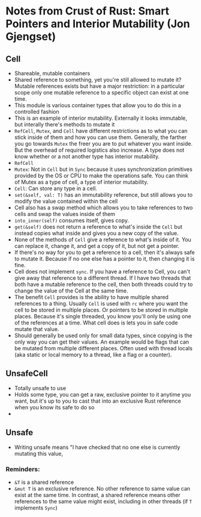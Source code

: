 # Notes from Crust of Rust: Smart Pointers and Interior Mutability (Jon Gjengset)
## Cell
- Shareable, mutable containers
- Shared reference to something, yet you're still allowed to mutate it? Mutable references exists but have a major restriction: in a particular scope only one mutable reference to a specific object can exist at one time.
- This module is various container types that allow you to do this in a controlled fashion
- This is an example of interior mutability. Externally it looks immutable, but interally there's methods to mutate it
- `RefCell`, `Mutex`, and `Cell` have different restrictions as to what you can stick inside of them and how you can use them. Generally, the farther you go towards `Mutex` the freer you are to put whatever you want inside. But the overhead of required logistics also increase. A type does not know whether or a not another type has interior mutability. 
- `RefCell`
- `Mutex`: Not in `Cell` but in `Sync` because it uses synchronization primitives provided by the OS or CPU to make the operations safe. You can think of Mutex as a type of cell, a type of interior mutability.
- `Cell`: Can store any type in a cell. 
- `set(&self, val: T)` has an immutability reference, but still allows you to modify the value contained within the cell
- Cell also has a swap method which allows you to take references to two cells and swap the values inside of them
- `into_inner(self)` consumes itself, gives copy.
- `get(&self)` does not return a reference to what's inside the `Cell` but instead copies what inside and gives you a new copy of the value.
- None of the methods of `Cell` give a reference to what's inside of it. You can replace it, change it, and get a copy of it, but not get a pointer.
- If there's no way for you to get a reference to a cell, then it's always safe to mutate it. Because if no one else has a pointer to it, then changing it is fine.
- Cell does not implement `sync`. If you have a reference to Cell, you can't give away that reference to a different thread. If I have two threads that both have a mutable reference to the cell, then both threads could try to change the value of the Cell at the same time.
- The benefit `Cell` provides is the ability to have multiple shared references to a thing. Usually `Cell` is used with `rc` where you want the cell to be stored in multiple places. Or pointers to be stored in multiple places. Because it's single threaded, you know you'll only be using one of the references at a time. What cell does is lets you in safe code mutate that value.
- Should generally be used only for small data types, since copying is the only way you can get their values. An example would be flags that can be mutated from multiple different places. Often used with thread locals (aka static or local memory to a thread, like a flag or a counter).


## UnsafeCell
- Totally unsafe to use
- Holds some type, you can get a raw, exclusive pointer to it anytime you want, but it's up to you to cast that into an exclusive Rust reference when you know its safe to do so
- 

## Unsafe
- Writing unsafe means "I have checked that no one else is currently mutating this value, 

### Reminders:
- `&T` is a shared reference
- `&mut T` is an exclusive reference. No other reference to same value can exist at the same time. In contrast, a shared reference means other references to the same value might exist, including in other threads (if `T` implements `Sync`)